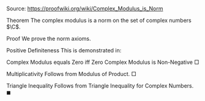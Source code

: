 # 

Source: https://proofwiki.org/wiki/Complex_Modulus_is_Norm



Theorem
The complex modulus is a norm on the set of complex numbers $\C$.


Proof
We prove the norm axioms.

Positive Definiteness
This is demonstrated in:

Complex Modulus equals Zero iff Zero
Complex Modulus is Non-Negative
$\Box$


Multiplicativity
Follows from Modulus of Product.
$\Box$


Triangle Inequality
Follows from Triangle Inequality for Complex Numbers.
$\blacksquare$





